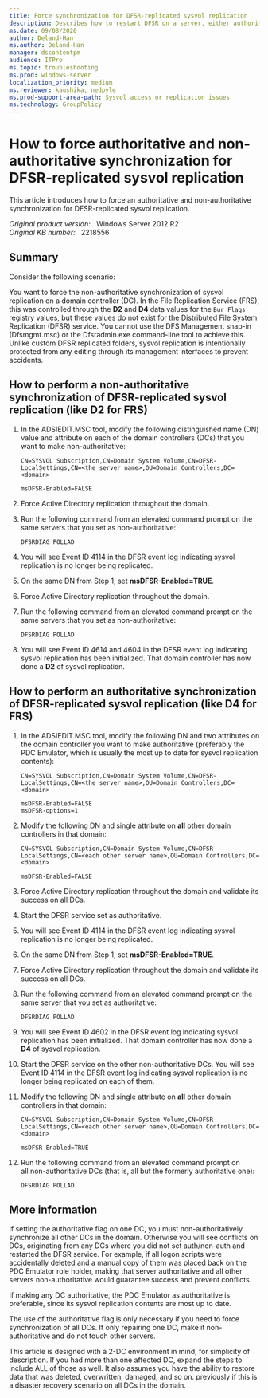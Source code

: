 ```yaml
---
title: Force synchronization for DFSR-replicated sysvol replication
description: Describes how to restart DFSR on a server, either authoritatively or non-authoritative.
ms.date: 09/08/2020
author: Deland-Han
ms.author: Deland-Han
manager: dscontentpm
audience: ITPro
ms.topic: troubleshooting
ms.prod: windows-server
localization_priority: medium
ms.reviewer: kaushika, nedpyle
ms.prod-support-area-path: Sysvol access or replication issues
ms.technology: GroupPolicy
---
```

# How to force authoritative and non-authoritative synchronization for DFSR-replicated sysvol replication

This article introduces how to force an authoritative and non-authoritative synchronization for DFSR-replicated sysvol replication.

_Original product version:_ &nbsp; Windows Server 2012 R2  
_Original KB number:_ &nbsp; 2218556

## Summary

Consider the following scenario:

You want to force the non-authoritative synchronization of sysvol replication on a domain controller (DC). In the File Replication Service (FRS), this was controlled through the **D2** and **D4** data values for the `Bur Flags` registry values, but these values do not exist for the Distributed File System Replication (DFSR) service. You cannot use the DFS Management snap-in (Dfsmgmt.msc) or the Dfsradmin.exe command-line tool to achieve this. Unlike custom DFSR replicated folders, sysvol replication is intentionally protected from any editing through its management interfaces to prevent accidents.

## How to perform a non-authoritative synchronization of DFSR-replicated sysvol replication (like D2 for FRS)

1. In the ADSIEDIT.MSC tool, modify the following distinguished name (DN) value and attribute on each of the domain controllers (DCs) that you want to make non-authoritative:

    ```console
    CN=SYSVOL Subscription,CN=Domain System Volume,CN=DFSR-LocalSettings,CN=<the server name>,OU=Domain Controllers,DC=<domain>

    msDFSR-Enabled=FALSE
    ```

2. Force Active Directory replication throughout the domain.
3. Run the following command from an elevated command prompt on the same servers that you set as non-authoritative:

    ```console
    DFSRDIAG POLLAD
    ```

4. You will see Event ID 4114 in the DFSR event log indicating sysvol replication is no longer being replicated.
5. On the same DN from Step 1, set **msDFSR-Enabled=TRUE**.
6. Force Active Directory replication throughout the domain.

7. Run the following command from an elevated command prompt on the same servers that you set as non-authoritative:

    ```console
    DFSRDIAG POLLAD
    ```

8. You will see Event ID 4614 and 4604 in the DFSR event log indicating sysvol replication has been initialized. That domain controller has now done a **D2** of sysvol replication.

## How to perform an authoritative synchronization of DFSR-replicated sysvol replication (like D4 for FRS)

1. In the ADSIEDIT.MSC tool, modify the following DN and two attributes on the domain controller you want to make authoritative (preferably the PDC Emulator, which is usually the most up to date for sysvol replication contents):

    ```console
    CN=SYSVOL Subscription,CN=Domain System Volume,CN=DFSR-LocalSettings,CN=<the server name>,OU=Domain Controllers,DC=<domain>

    msDFSR-Enabled=FALSE
    msDFSR-options=1
    ```

2. Modify the following DN and single attribute on **all** other domain controllers in that domain:

    ```console
    CN=SYSVOL Subscription,CN=Domain System Volume,CN=DFSR-LocalSettings,CN=<each other server name>,OU=Domain Controllers,DC=<domain>

    msDFSR-Enabled=FALSE
    ```

3. Force Active Directory replication throughout the domain and validate its success on all DCs.
4. Start the DFSR service set as authoritative.
5. You will see Event ID 4114 in the DFSR event log indicating sysvol replication is no longer being replicated.
6. On the same DN from Step 1, set **msDFSR-Enabled=TRUE**.
7. Force Active Directory replication throughout the domain and validate its success on all DCs.
8. Run the following command from an elevated command prompt on the same server that you set as authoritative:

    ```console
    DFSRDIAG POLLAD
    ```

9. You will see Event ID 4602 in the DFSR event log indicating sysvol replication has been initialized. That domain controller has now done a **D4** of sysvol replication.
10. Start the DFSR service on the other non-authoritative DCs. You will see Event ID 4114 in the DFSR event log indicating sysvol replication is no longer being replicated on each of them.
11. Modify the following DN and single attribute on **all** other domain controllers in that domain:

    ```console
    CN=SYSVOL Subscription,CN=Domain System Volume,CN=DFSR-LocalSettings,CN=<each other server name>,OU=Domain Controllers,DC=<domain>

    msDFSR-Enabled=TRUE
    ```

12. Run the following command from an elevated command prompt on all non-authoritative DCs (that is, all but the formerly authoritative one):

    ```console
    DFSRDIAG POLLAD
    ```

## More information

If setting the authoritative flag on one DC, you must non-authoritatively synchronize all other DCs in the domain. Otherwise you will see conflicts on DCs, originating from any DCs where you did not set auth/non-auth and restarted the DFSR service. For example, if all logon scripts were accidentally deleted and a manual copy of them was placed back on the PDC Emulator role holder, making that server authoritative and all other servers non-authoritative would guarantee success and prevent conflicts.

If making any DC authoritative, the PDC Emulator as authoritative is preferable, since its sysvol replication contents are most up to date.

The use of the authoritative flag is only necessary if you need to force synchronization of all DCs. If only repairing one DC, make it non-authoritative and do not touch other servers.

This article is designed with a 2-DC environment in mind, for simplicity of description. If you had more than one affected DC, expand the steps to include ALL of those as well. It also assumes you have the ability to restore data that was deleted, overwritten, damaged, and so on. previously if this is a disaster recovery scenario on all DCs in the domain.
